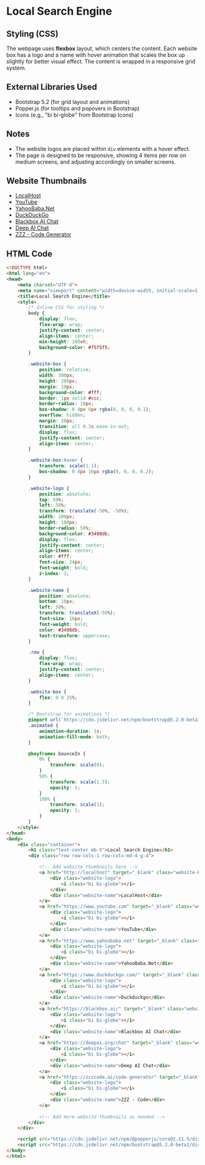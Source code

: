 # Local Search Engine

## Styling (CSS)

The webpage uses **flexbox** layout, which centers the content. Each website box has a logo and a name with hover animation that scales the box up slightly for better visual effect. The content is wrapped in a responsive grid system.

## External Libraries Used
- Bootstrap 5.2 (for grid layout and animations)
- Popper.js (for tooltips and popovers in Bootstrap)
- Icons (e.g., "bi bi-globe" from Bootstrap Icons)

## Notes
- The website logos are placed within `div` elements with a hover effect.
- The page is designed to be responsive, showing 4 items per row on medium screens, and adjusting accordingly on smaller screens.

## Website Thumbnails

- [LocalHost](http://localhost)
- [YouTube](https://www.youtube.com)
- [YahooBaba.Net](https://www.yahoobaba.net)
- [DuckDuckGo](https://www.duckduckgo.com/)
- [Blackbox AI Chat](https://www.blackbox.ai/)
- [Deep AI Chat](https://deepai.org/chat)
- [ZZZ - Code Generator](https://zzzcode.ai/code-generator)

## HTML Code

```html
<!DOCTYPE html>
<html lang="en">
<head>
    <meta charset="UTF-8">
    <meta name="viewport" content="width=device-width, initial-scale=1.0">
    <title>Local Search Engine</title>
    <style>
        /* Inline CSS for styling */
        body {
            display: flex;
            flex-wrap: wrap;
            justify-content: center;
            align-items: center;
            min-height: 100vh;
            background-color: #f5f5f5;
        }

        .website-box {
            position: relative;
            width: 300px;
            height: 200px;
            margin: 10px;
            background-color: #fff;
            border: 1px solid #ccc;
            border-radius: 10px;
            box-shadow: 0 4px 6px rgba(0, 0, 0, 0.1);
            overflow: hidden;
            margin: 20px;
            transition: all 0.3s ease-in-out;
            display: flex;
            justify-content: center;
            align-items: center;
        }

        .website-box:hover {
            transform: scale(1.1);
            box-shadow: 0 8px 16px rgba(0, 0, 0, 0.2);
        }

        .website-logo {
            position: absolute;
            top: 50%;
            left: 50%;
            transform: translate(-50%, -50%);
            width: 100px;
            height: 100px;
            border-radius: 50%;
            background-color: #3498db;
            display: flex;
            justify-content: center;
            align-items: center;
            color: #fff;
            font-size: 24px;
            font-weight: bold;
            z-index: 1;
        }

        .website-name {
            position: absolute;
            bottom: 10px;
            left: 50%;
            transform: translateX(-50%);
            font-size: 16px;
            font-weight: bold;
            color: #3498db;
            text-transform: uppercase;
        }

        .row {
            display: flex;
            flex-wrap: wrap;
            justify-content: center;
            align-items: center;
        }

        .website-box {
            flex: 0 0 25%;
        }

        /* Bootstrap for animations */
        @import url('https://cdn.jsdelivr.net/npm/bootstrap@5.2.0-beta1/dist/css/bootstrap.min.css');
        .animated {
            animation-duration: 1s;
            animation-fill-mode: both;
        }

        @keyframes bounceIn {
            0% {
                transform: scale(0);
            }
            50% {
                transform: scale(1.5);
                opacity: 1;
            }
            100% {
                transform: scale(1);
                opacity: 1;
            }
        }
    </style>
</head>
<body>
    <div class="container">
        <h1 class="text-center mb-5">Local Search Engine</h1>
        <div class="row row-cols-1 row-cols-md-4 g-4">

            <!-- Add website thumbnails here -->
            <a href="http://localhost" target="_blank" class="website-box">
                <div class="website-logo">
                    <i class="bi bi-globe"></i>
                </div>
                <div class="website-name">LocalHost</div>
            </a>
            <a href="https://www.youtube.com" target="_blank" class="website-box">
                <div class="website-logo">
                    <i class="bi bi-globe"></i>
                </div>
                <div class="website-name">YouTube</div>
            </a>
            <a href="https://www.yahoobaba.net" target="_blank" class="website-box">
                <div class="website-logo">
                    <i class="bi bi-globe"></i>
                </div>
                <div class="website-name">YahooBaba.Net</div>
            </a>
            <a href="https://www.duckduckgo.com/" target="_blank" class="website-box">
                <div class="website-logo">
                    <i class="bi bi-globe"></i>
                </div>
                <div class="website-name">Duckduckgo</div>
            </a>
            <a href="https://blackbox.ai/" target="_blank" class="website-box">
                <div class="website-logo">
                    <i class="bi bi-globe"></i>
                </div>
                <div class="website-name">Blackbox AI Chat</div>
            </a>
            <a href="https://deepai.org/chat" target="_blank" class="website-box">
                <div class="website-logo">
                    <i class="bi bi-globe"></i>
                </div>
                <div class="website-name">Deep AI Chat</div>
            </a>
            <a href="https://zzzcode.ai/code-generator" target="_blank" class="website-box">
                <div class="website-logo">
                    <i class="bi bi-globe"></i>
                </div>
                <div class="website-name">ZZZ - Code</div>
            </a>
            
            <!-- Add more website thumbnails as needed -->
        </div>
    </div>

    <script src="https://cdn.jsdelivr.net/npm/@popperjs/core@2.11.5/dist/umd/popper.min.js"></script>
    <script src="https://cdn.jsdelivr.net/npm/bootstrap@5.2.0-beta1/dist/js/bootstrap.min.js"></script>
</body>
</html>
